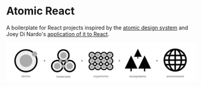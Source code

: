 # Atomic React

A boilerplate for React projects inspired by the [atomic design system](http://patternlab.io/ "Learn more at patternlab.io") and Joey Di Nardo's [application of it to React](https://medium.com/@yejodido/atomic-components-managing-dynamic-react-components-using-atomic-design-part-1-5f07451f261f "Read Joey's article on Medium").

![atomic design system banner](https://raw.githubusercontent.com/johndugan/atomic-react/master/atomic-react.png "Atomic React")
